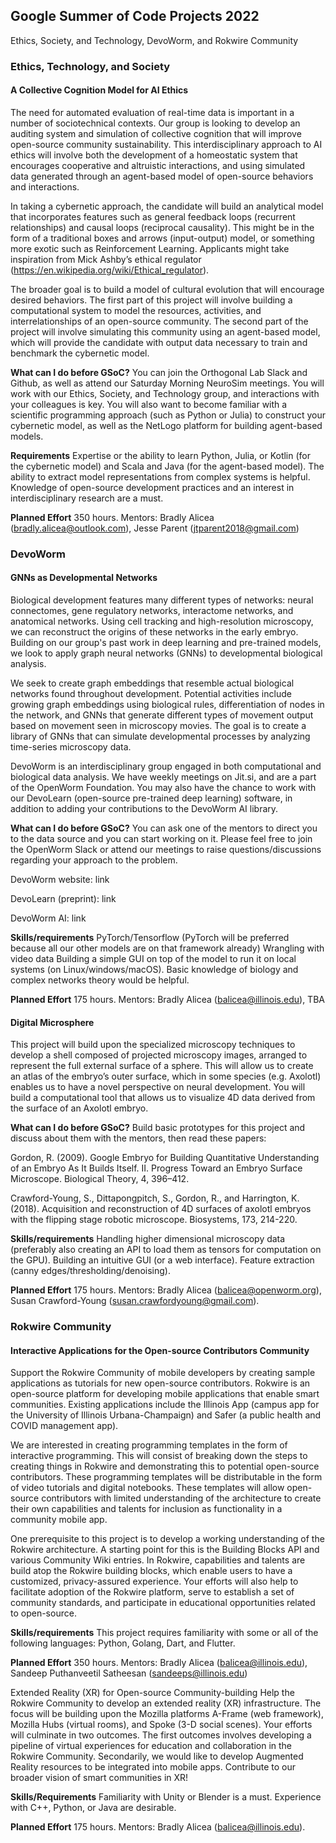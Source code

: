 ## Google Summer of Code Projects 2022
Ethics, Society, and Technology, DevoWorm, and Rokwire Community

### Ethics, Technology, and Society
#### A Collective Cognition Model for AI Ethics

The need for automated evaluation of real-time data is important in a number of sociotechnical contexts. Our group is looking to develop an auditing system and simulation of collective cognition that will improve open-source community sustainability. This interdisciplinary approach to AI ethics will involve both the development of a homeostatic system that encourages cooperative and altruistic interactions, and using simulated data generated through an agent-based model of open-source behaviors and interactions.

In taking a cybernetic approach, the candidate will build an analytical model that incorporates features such as general feedback loops (recurrent relationships) and causal loops (reciprocal causality). This might be in the form of a traditional boxes and arrows (input-output) model, or something more exotic such as Reinforcement Learning. Applicants might take inspiration from Mick Ashby’s ethical regulator (https://en.wikipedia.org/wiki/Ethical_regulator).

The broader goal is to build a model of cultural evolution that will encourage desired behaviors. The first part of this project will involve building a computational system to model the resources, activities, and interrelationships of an open-source community. The second part of the project will involve simulating this community using an agent-based model, which will provide the candidate with output data necessary to train and benchmark the cybernetic model.

__What can I do before GSoC?__
You can join the Orthogonal Lab Slack and Github, as well as attend our Saturday Morning NeuroSim meetings. You will work with our Ethics, Society, and Technology group, and interactions with your colleagues is key. You will also want to become familiar with a scientific programming approach (such as Python or Julia) to construct your cybernetic model, as well as the NetLogo platform for building agent-based models.

__Requirements__
Expertise or the ability to learn Python, Julia, or Kotlin (for the cybernetic model) and Scala and Java (for the agent-based model). The ability to extract model representations from complex systems is helpful. Knowledge of open-source development practices and an interest in interdisciplinary research are a must.

__Planned Effort__
350 hours. Mentors: Bradly Alicea (bradly.alicea@outlook.com), Jesse Parent (jtparent2018@gmail.com)

### DevoWorm
#### GNNs as Developmental Networks
Biological development features many different types of networks: neural connectomes, gene regulatory networks, interactome networks, and anatomical networks. Using cell tracking and high-resolution microscopy, we can reconstruct the origins of these networks in the early embryo. Building on our group's past work in deep learning and pre-trained models, we look to apply graph neural networks (GNNs) to developmental biological analysis.

We seek to create graph embeddings that resemble actual biological networks found throughout development. Potential activities include growing graph embeddings using biological rules, differentiation of nodes in the network, and GNNs that generate different types of movement output based on movement seen in microscopy movies. The goal is to create a library of GNNs that can simulate developmental processes by analyzing time-series microscopy data.

DevoWorm is an interdisciplinary group engaged in both computational and biological data analysis. We have weekly meetings on Jit.si, and are a part of the OpenWorm Foundation. You may also have the chance to work with our DevoLearn (open-source pre-trained deep learning) software, in addition to adding your contributions to the DevoWorm AI library.

__What can I do before GSoC?__
You can ask one of the mentors to direct you to the data source and you can start working on it. Please feel free to join the OpenWorm Slack or attend our meetings to raise questions/discussions regarding your approach to the problem.

DevoWorm website: link

DevoLearn (preprint): link

DevoWorm AI: link

__Skills/requirements__
PyTorch/Tensorflow (PyTorch will be preferred because all our other models are on that framework already) Wrangling with video data Building a simple GUI on top of the model to run it on local systems (on Linux/windows/macOS). Basic knowledge of biology and complex networks theory would be helpful.

__Planned Effort__
175 hours. Mentors: Bradly Alicea (balicea@illinois.edu), TBA

#### Digital Microsphere
This project will build upon the specialized microscopy techniques to develop a shell composed of projected microscopy images, arranged to represent the full external surface of a sphere. This will allow us to create an atlas of the embryo’s outer surface, which in some species (e.g. Axolotl) enables us to have a novel perspective on neural development. You will build a computational tool that allows us to visualize 4D data derived from the surface of an Axolotl embryo.

__What can I do before GSoC?__
Build basic prototypes for this project and discuss about them with the mentors, then read these papers:

Gordon, R. (2009). Google Embryo for Building Quantitative Understanding of an Embryo As It Builds Itself. II. Progress Toward an Embryo Surface Microscope. Biological Theory, 4, 396–412.

Crawford-Young, S., Dittapongpitch, S., Gordon, R., and Harrington, K. (2018). Acquisition and reconstruction of 4D surfaces of axolotl embryos with the flipping stage robotic microscope. Biosystems, 173, 214-220.

__Skills/requirements__
Handling higher dimensional microscopy data (preferably also creating an API to load them as tensors for computation on the GPU). Building an intuitive GUI (or a web interface). Feature extraction (canny edges/thresholding/denoising).

__Planned Effort__
175 hours. Mentors: Bradly Alicea (balicea@openworm.org), Susan Crawford-Young (susan.crawfordyoung@gmail.com).

### Rokwire Community
#### Interactive Applications for the Open-source Contributors Community

Support the Rokwire Community of mobile developers by creating sample applications as tutorials for new open-source contributors. Rokwire is an open-source platform for developing mobile applications that enable smart communities. Existing applications include the Illinois App (campus app for the University of Illinois Urbana-Champaign) and Safer (a public health and COVID management app).

We are interested in creating programming templates in the form of interactive programming. This will consist of breaking down the steps to creating things in Rokwire and demonstrating this to potential open-source contributors. These programming templates will be distributable in the form of video tutorials and digital notebooks. These templates will allow open-source contributors with limited understanding of the architecture to create their own capabilities and talents for inclusion as functionality in a community mobile app.

One prerequisite to this project is to develop a working understanding of the Rokwire architecture. A starting point for this is the Building Blocks API and various Community Wiki entries. In Rokwire, capabilities and talents are build atop the Rokwire building blocks, which enable users to have a customized, privacy-assured experience. Your efforts will also help to facilitate adoption of the Rokwire platform, serve to establish a set of community standards, and participate in educational opportunities related to open-source. 

__Skills/requirements__
This project requires familiarity with some or all of the following languages: Python, Golang, Dart, and Flutter.

__Planned Effort__
350 hours. Mentors: Bradly Alicea (balicea@illinois.edu), Sandeep Puthanveetil Satheesan (sandeeps@illinois.edu)

Extended Reality (XR) for Open-source Community-building
Help the Rokwire Community to develop an extended reality (XR) infrastructure. The focus will be building upon the Mozilla platforms A-Frame (web framework), Mozilla Hubs (virtual rooms), and Spoke (3-D social scenes). Your efforts will culminate in two outcomes. The first outcomes involves developing a pipeline of virtual experiences for education and collaboration in the Rokwire Community. Secondarily, we would like to develop Augmented Reality resources to be integrated into mobile apps. Contribute to our broader vision of smart communities in XR! 

__Skills/Requirements__
Familiarity with Unity or Blender is a must. Experience with C++, Python, or Java are desirable.

__Planned Effort__
175 hours. Mentors: Bradly Alicea (balicea@illinois.edu).
